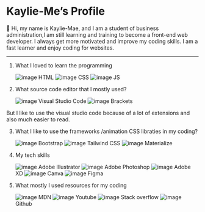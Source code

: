 

# Kaylie-Me’s Profile
 
  👋 Hi, my name is Kaylie-Mae, and I am a student of business administration,I am still learning and training to become a front-end web developer. 
I always get more motivated and improve my coding skills. I am a fast learner and enjoy coding for websites.
<hr>

1)	What I loved to learn the programming

    ![image](https://user-images.githubusercontent.com/87666164/140541212-5c8dbb78-6b9c-4101-90d7-e82e568b3cda.png)  HTML  ![image](https://user-images.githubusercontent.com/87666164/140541316-8bc0b3e5-7d2c-4d4d-aee2-4f1846dc3f32.png)
 CSS      ![image](https://user-images.githubusercontent.com/87666164/140541360-5083e4db-1902-4500-9e01-870b6f907788.png)
      JS


2)	What source code editor that I mostly used?

                                                                                                                                                                               
    ![image](https://user-images.githubusercontent.com/87666164/140541521-4d09f26b-d44d-418b-9166-9a5abdfb70e7.png) 
 Visual Studio Code               ![image](https://user-images.githubusercontent.com/87666164/140541428-94fb78be-d9c9-4944-9ed3-e5d5ea321ed1.png)
     Brackets

But I like to use the visual studio code because of a lot of extensions and also much easier to read.

3)	What I like to use the frameworks /animation CSS libraties in my coding?

       ![image](https://user-images.githubusercontent.com/87666164/140542451-ef68d26f-9c95-4217-8373-00e3f290b550.png)
Bootstrap      ![image](https://user-images.githubusercontent.com/87666164/140542462-7bd9435f-b3df-472d-9504-d73ed906eb7d.png)
Tailwind CSS      ![image](https://user-images.githubusercontent.com/87666164/140542477-a414e8c2-42a6-4362-aefe-dc0321469ac7.png)
 Materialize


4)	My tech skills

       
     ![image](https://user-images.githubusercontent.com/87666164/140543152-4d81c9c0-112e-4a7b-a0fb-80da7f0f8492.png)
           Adobe Illustrator    ![image](https://user-images.githubusercontent.com/87666164/140543229-9ce2eda0-1804-444e-857a-0809db782abf.png)
Adobe Photoshop   ![image](https://user-images.githubusercontent.com/87666164/140543248-0777c179-2d98-42eb-ae02-e82abb845d12.png)
 Adobe XD  ![image](https://user-images.githubusercontent.com/87666164/140543272-e63a3c8b-12a1-4ddf-ae7a-7239ffed797d.png)
 Canva    ![image](https://user-images.githubusercontent.com/87666164/140543291-96207d62-fd1e-4584-a28f-0fa0e866d66d.png)
Figma 


5)	 What mostly I used resources for my coding

     ![image](https://user-images.githubusercontent.com/87666164/140549080-09913f27-4655-45e9-b01f-c84bbccb335c.png)
MDN     ![image](https://user-images.githubusercontent.com/87666164/140549106-a703ca9b-0f0e-4a3e-b256-751c703c3af7.png)
Youtube      ![image](https://user-images.githubusercontent.com/87666164/140549120-3197a816-818a-484d-a213-2e35550341e9.png)
Stack overflow    ![image](https://user-images.githubusercontent.com/87666164/140549131-41e81642-c7f6-4211-8d4c-aa1c506a26c5.png)
Github
